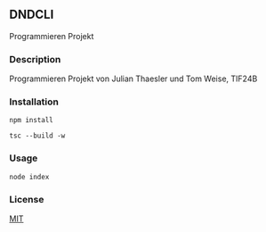 ## DNDCLI

Programmieren Projekt

### Description

Programmieren Projekt von Julian Thaesler und Tom Weise, TIF24B

### Installation

```batch
npm install

tsc --build -w
```

### Usage

```batch
node index
```

### License

[MIT](https://choosealicense.com/licenses/mit/)
